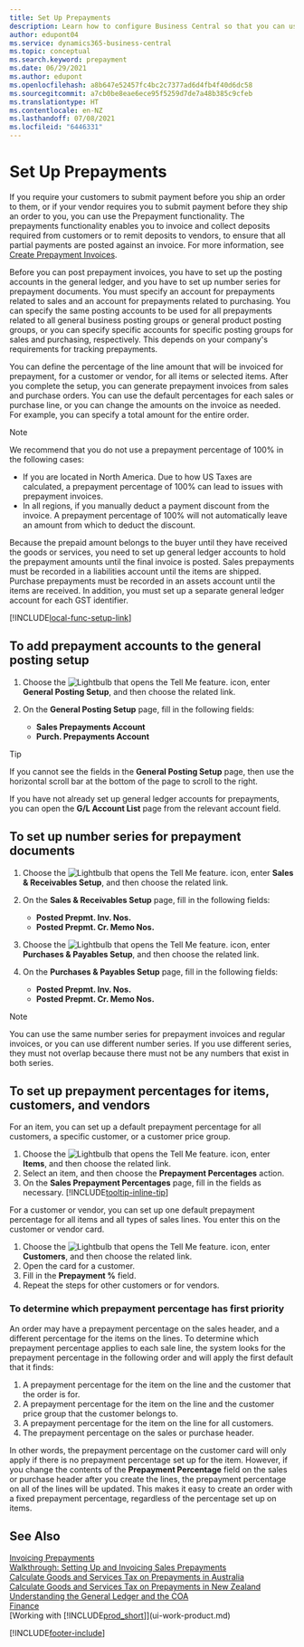 ```yaml
---
title: Set Up Prepayments
description: Learn how to configure Business Central so that you can use prepayments to invoice and collect deposits from customers and remit deposits to vendors.
author: edupont04
ms.service: dynamics365-business-central
ms.topic: conceptual
ms.search.keyword: prepayment
ms.date: 06/29/2021
ms.author: edupont
ms.openlocfilehash: a8b647e52457fc4bc2c7377ad6d4fb4f40d6dc58
ms.sourcegitcommit: a7cb0be8eae6ece95f5259d7de7a48b385c9cfeb
ms.translationtype: HT
ms.contentlocale: en-NZ
ms.lasthandoff: 07/08/2021
ms.locfileid: "6446331"
---
```

# <a name="set-up-prepayments"></a>Set Up Prepayments
If you require your customers to submit payment before you ship an order to them, or if your vendor requires you to submit payment before they ship an order to you, you can use the Prepayment functionality. The prepayments functionality enables you to invoice and collect deposits required from customers or to remit deposits to vendors, to ensure that all partial payments are posted against an invoice. For more information, see [Create Prepayment Invoices](finance-how-to-create-prepayment-invoices.md).

Before you can post prepayment invoices, you have to set up the posting accounts in the general ledger, and you have to set up number series for prepayment documents. You must specify an account for prepayments related to sales and an account for prepayments related to purchasing. You can specify the same posting accounts to be used for all prepayments related to all general business posting groups or general product posting groups, or you can specify specific accounts for specific posting groups for sales and purchasing, respectively. This depends on your company's requirements for tracking prepayments.  

You can define the percentage of the line amount that will be invoiced for prepayment, for a customer or vendor, for all items or selected items. After you complete the setup, you can generate prepayment invoices from sales and purchase orders. You can use the default percentages for each sales or purchase line, or you can change the amounts on the invoice as needed. For example, you can specify a total amount for the entire order.  

> [!NOTE]
> We recommend that you do not use a prepayment percentage of 100% in the following cases:
> * If you are located in North America. Due to how US Taxes are calculated, a prepayment percentage of 100% can lead to issues with prepayment invoices.
> * In all regions, if you manually deduct a payment discount from the invoice. A prepayment percentage of 100% will not automatically leave an amount from which to deduct the discount. 

Because the prepaid amount belongs to the buyer until they have received the goods or services, you need to set up general ledger accounts to hold the prepayment amounts until the final invoice is posted. Sales prepayments must be recorded in a liabilities account until the items are shipped. Purchase prepayments must be recorded in an assets account until the items are received. In addition, you must set up a separate general ledger account for each GST identifier.  

[!INCLUDE[local-func-setup-link](includes/local-func-setup-link.md)]

## <a name="to-add-prepayment-accounts-to-the-general-posting-setup"></a>To add prepayment accounts to the general posting setup  

1. Choose the ![Lightbulb that opens the Tell Me feature.](media/ui-search/search_small.png "Tell me what you want to do") icon, enter **General Posting Setup**, and then choose the related link.
2. On the **General Posting Setup** page, fill in the following fields:  

    - **Sales Prepayments Account**  
    - **Purch. Prepayments Account**  

> [!TIP]
> If you cannot see the fields in the **General Posting Setup** page, then use the horizontal scroll bar at the bottom of the page to scroll to the right.  

If you have not already set up general ledger accounts for prepayments, you can open the **G/L Account List** page from the relevant account field.  

## <a name="to-set-up-number-series-for-prepayment-documents"></a>To set up number series for prepayment documents  

1. Choose the ![Lightbulb that opens the Tell Me feature.](media/ui-search/search_small.png "Tell me what you want to do") icon, enter **Sales & Receivables Setup**, and then choose the related link.
2. On the **Sales & Receivables Setup** page, fill in the following fields:  

   - **Posted Prepmt. Inv. Nos.**
   - **Posted Prepmt. Cr. Memo Nos.**

1. Choose the ![Lightbulb that opens the Tell Me feature.](media/ui-search/search_small.png "Tell me what you want to do") icon, enter **Purchases & Payables Setup**, and then choose the related link.
2. On the **Purchases & Payables Setup** page, fill in the following fields:

    - **Posted Prepmt. Inv. Nos.**
    - **Posted Prepmt. Cr. Memo Nos.**

> [!NOTE]  
> You can use the same number series for prepayment invoices and regular invoices, or you can use different number series. If you use different series, they must not overlap because there must not be any numbers that exist in both series.  

## <a name="to-set-up-prepayment-percentages-for-items-customers-and-vendors"></a>To set up prepayment percentages for items, customers, and vendors  
For an item, you can set up a default prepayment percentage for all customers, a specific customer, or a customer price group.  

1. Choose the ![Lightbulb that opens the Tell Me feature.](media/ui-search/search_small.png "Tell me what you want to do") icon, enter **Items**, and then choose the related link.
2. Select an item, and then choose the **Prepayment Percentages** action.  
3. On the **Sales Prepayment Percentages** page, fill in the fields as necessary. [!INCLUDE[tooltip-inline-tip](includes/tooltip-inline-tip_md.md)]

For a customer or vendor, you can set up one default prepayment percentage for all items and all types of sales lines. You enter this on the customer or vendor card.

1. Choose the ![Lightbulb that opens the Tell Me feature.](media/ui-search/search_small.png "Tell me what you want to do") icon, enter **Customers**, and then choose the related link.
2. Open the card for a customer.
3. Fill in the **Prepayment %** field.
4. Repeat the steps for other customers or for vendors.  

### <a name="to-determine-which-prepayment-percentage-has-first-priority"></a>To determine which prepayment percentage has first priority  

An order may have a prepayment percentage on the sales header, and a different percentage for the items on the lines. To determine which prepayment percentage applies to each sale line, the system looks for the prepayment percentage in the following order and will apply the first default that it finds:  

1. A prepayment percentage for the item on the line and the customer that the order is for.  
2. A prepayment percentage for the item on the line and the customer price group that the customer belongs to.  
3. A prepayment percentage for the item on the line for all customers.  
4. The prepayment percentage on the sales or purchase header.  

In other words, the prepayment percentage on the customer card will only apply if there is no prepayment percentage set up for the item. However, if you change the contents of the **Prepayment Percentage** field on the sales or purchase header after you create the lines, the prepayment percentage on all of the lines will be updated. This makes it easy to create an order with a fixed prepayment percentage, regardless of the percentage set up on items.

## <a name="see-also"></a>See Also  

[Invoicing Prepayments](finance-invoice-prepayments.md)  
[Walkthrough: Setting Up and Invoicing Sales Prepayments](walkthrough-setting-up-and-invoicing-sales-prepayments.md)  
[Calculate Goods and Services Tax on Prepayments in Australia](LocalFunctionality/Australia/how-to-calculate-goods-and-services-tax-on-prepayments.md)  
[Calculate Goods and Services Tax on Prepayments in New Zealand](LocalFunctionality/NewZealand/how-to-calculate-goods-and-services-tax-on-prepayments.md)  
[Understanding the General Ledger and the COA](finance-general-ledger.md)  
[Finance](finance.md)  
[Working with [!INCLUDE[prod_short](includes/prod_short.md)]](ui-work-product.md)


[!INCLUDE[footer-include](includes/footer-banner.md)]